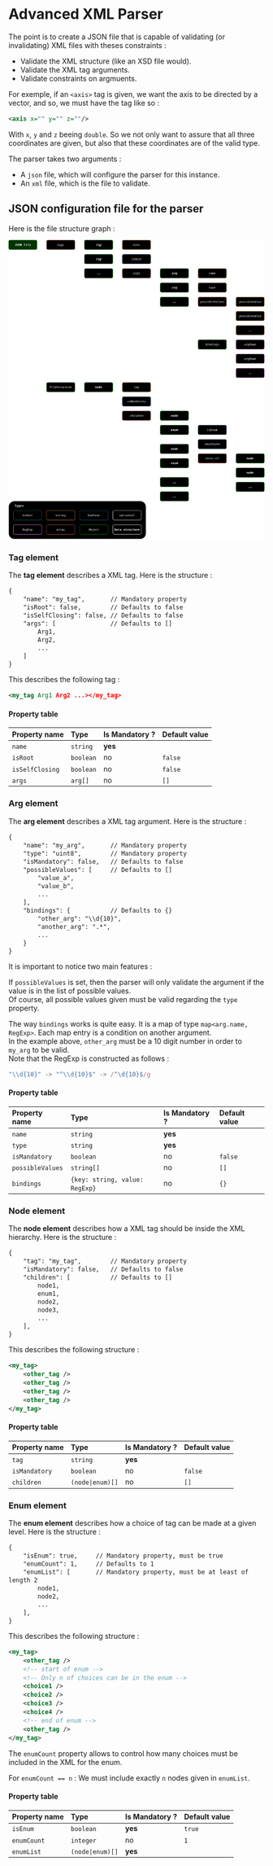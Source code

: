 # Advanced XML Parser

The point is to create a JSON file that is capable of validating (or invalidating) XML files with theses constraints :
- Validate the XML structure (like an XSD file would).
- Validate the XML tag arguments.
- Validate constraints on argmuents.

For exemple, if an ``<axis>`` tag is given, we want the axis to be directed by a vector, and so, we must have the tag like so :
```xml
<axis x="" y="" z=""/>
```
With `x`, `y` and `z` beeing `double`. So we not only want to assure that all three coordinates are given, but also that these coordinates are of the valid type.

The parser takes two arguments :
- A `json` file, which will configure the parser for this instance.
- An `xml` file, which is the file to validate.

## JSON configuration file for the parser

Here is the file structure graph :

<img src="JSON Structure.png" alt="File structure graph">

### Tag element

The **tag element** describes a XML tag. Here is the structure :
```jsonc
{
    "name": "my_tag",       // Mandatory property
    "isRoot": false,        // Defaults to false
    "isSelfClosing": false, // Defaults to false
    "args": [               // Defaults to []
        Arg1,
        Arg2,
        ...
    ]
}
```

This describes the following tag :
```xml
<my_tag Arg1 Arg2 ...></my_tag>
```

#### Property table

|Property name|Type|Is Mandatory ?|Default value|
|:-|:-|:-|:-|
|``name``|``string``|**yes**||
|``isRoot``|``boolean``|no|``false``|
|``isSelfClosing``|``boolean``|no|``false``|
|``args``|``arg[]``|no|``[]``|

### Arg element

The **arg element** describes a XML tag argument. Here is the structure :
```jsonc
{
    "name": "my_arg",       // Mandatory property
    "type": "uint8",        // Mandatory property
    "isMandatory": false,   // Defaults to false
    "possibleValues": [     // Defaults to []
        "value_a",
        "value_b",
        ...
    ], 
    "bindings": {           // Defaults to {}
        "other_arg": "\\d{10}",
        "another_arg": ".*",
        ...
    }
}
```

It is important to notice two main features :

If ``possibleValues`` is set, then the parser will only validate the argument if the value is in the list of possible values. <br/>
Of course, all possible values given must be valid regarding the ``type`` property.

The way ``bindings`` works is quite easy. It is a map of type ``map<arg.name, RegExp>``. Each map entry is a condition on another argument. <br/>
In the example above, ``other_arg`` must be a 10 digit number in order to ``my_arg`` to be valid. <br/>
Note that the RegExp is constructed as follows :
```js
"\\d{10}" -> "^\\d{10}$" -> /^\d{10}$/g
``` 

#### Property table

|Property name|Type|Is Mandatory ?|Default value|
|:-|:-|:-|:-|
|``name``|``string``|**yes**||
|``type``|``string``|**yes**||
|``isMandatory``|``boolean``|no|``false``|
|``possibleValues``|``string[]``|no|``[]``|
|``bindings``|``{key: string, value: RegExp}``|no|``{}``|

### Node element

The **node element** describes how a XML tag should be inside the XML hierarchy. Here is the structure :
```jsonc
{
    "tag": "my_tag",        // Mandatory property
    "isMandatory": false,   // Defaults to false
    "children": [           // Defaults to []
        node1,
        enum1,
        node2,
        node3,
        ...
    ],
}
```

This describes the following structure :
```xml
<my_tag>
    <other_tag />
    <other_tag />
    <other_tag />
    <other_tag />
</my_tag>
```

#### Property table

|Property name|Type|Is Mandatory ?|Default value|
|:-|:-|:-|:-|
|``tag``|``string``|**yes**||
|``isMandatory``|``boolean``|no|``false``|
|``children``|``(node\|enum)[]``|no|``[]``|

### Enum element

The **enum element** describes how a choice of tag can be made at a given level. Here is the structure :
```jsonc
{
    "isEnum": true,     // Mandatory property, must be true
    "enumCount": 1,     // Defaults to 1
    "enumList": [       // Mandatory property, must be at least of length 2
        node1,
        node2,
        ...
    ],
}
```

This describes the following structure :
```xml
<my_tag>
    <other_tag />
    <!-- start of enum -->
    <!-- Only n of choices can be in the enum -->
    <choice1 />
    <choice2 />
    <choice3 />
    <choice4 />
    <!-- end of enum -->
    <other_tag />
</my_tag>
```

The ``enumCount`` property allows to control how many choices must be included in the XML for the enum.

For ``enumCount == n`` : We must include exactly ``n`` nodes given in ``enumList``. 

#### Property table

|Property name|Type|Is Mandatory ?|Default value|
|:-|:-|:-|:-|
|``isEnum``|``boolean``|**yes**|``true``|
|``enumCount``|``integer``|no|``1``|
|``enumList``|``(node\|enum)[]``|**yes**||
